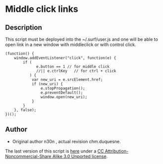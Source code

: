 Middle click links
==================

Description
-----------

This script must be deployed into the ~/.surf/user.js and one will be able to open link 
in a new window with middleclick or with control click.

	(function() {
		window.addEventListener("click", function(e) {
			if (
			      e.button == 1 // for middle click
			      //|| e.ctrlKey   // for ctrl + click
			   ) {
				var new_uri = e.srcElement.href;
				if (new_uri) {
					e.stopPropagation();
					e.preventDefault();
					window.open(new_uri);
				}
			}
		}, false);
	})();

Author
------

- Original author n30n , actual revision chm.duquesne.

The last version of this script is
[here](http://www.uzbl.org/wiki/middle_click_links)
under a [CC Attribution-Noncommercial-Share Alike 3.0 Unported license](http://creativecommons.org/licenses/by-nc-sa/3.0/).

